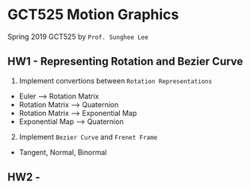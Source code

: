 # GCT525 Motion Graphics
Spring 2019 GCT525 by `Prof. Sunghee Lee`

## HW1 - Representing Rotation and Bezier Curve
1. Implement convertions between `Rotation Representations`
  * Euler --> Rotation Matrix
  * Rotation Matrix --> Quaternion
  * Rotation Matrix --> Exponential Map
  * Exponential Map --> Quaternion

2. Implement `Bezier Curve` and `Frenet Frame`
  * Tangent, Normal, Binormal
## HW2 -

